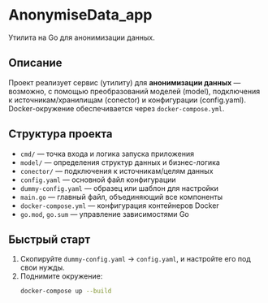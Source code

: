 # AnonymiseData_app

Утилита на Go для анонимизации данных.

## Описание

Проект реализует сервис (утилиту) для **анонимизации данных** — возможно, с помощью преобразований моделей (model), подключения к источникам/хранилищам (conector) и конфигурации (config.yaml). Docker-окружение обеспечивается через `docker-compose.yml`.

## Структура проекта

- `cmd/` — точка входа и логика запуска приложения
- `model/` — определения структур данных и бизнес-логика
- `conector/` — подключения к источникам/целям данных
- `config.yaml` — основной файл конфигурации
- `dummy-config.yaml` — образец или шаблон для настройки
- `main.go` — главный файл, объединяющий все компоненты
- `docker-compose.yml` — конфигурация контейнеров Docker
- `go.mod`, `go.sum` — управление зависимостями Go

## Быстрый старт

1. Скопируйте `dummy-config.yaml` → `config.yaml`, и настройте его под свои нужды.
2. Поднимите окружение:
   ```bash
   docker-compose up --build
